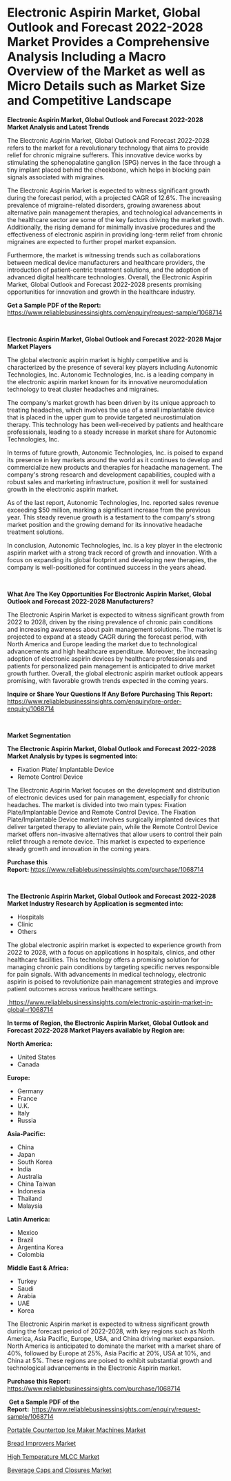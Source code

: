 <p><h1>Electronic Aspirin Market, Global Outlook and Forecast 2022-2028 Market Provides a Comprehensive Analysis Including a Macro Overview of the Market as well as Micro Details such as Market Size and Competitive Landscape</h1></p><p><strong>Electronic Aspirin Market, Global Outlook and Forecast 2022-2028 Market Analysis and Latest Trends</strong></p>
<p><p>The Electronic Aspirin Market, Global Outlook and Forecast 2022-2028 refers to the market for a revolutionary technology that aims to provide relief for chronic migraine sufferers. This innovative device works by stimulating the sphenopalatine ganglion (SPG) nerves in the face through a tiny implant placed behind the cheekbone, which helps in blocking pain signals associated with migraines. </p><p>The Electronic Aspirin Market is expected to witness significant growth during the forecast period, with a projected CAGR of 12.6%. The increasing prevalence of migraine-related disorders, growing awareness about alternative pain management therapies, and technological advancements in the healthcare sector are some of the key factors driving the market growth. Additionally, the rising demand for minimally invasive procedures and the effectiveness of electronic aspirin in providing long-term relief from chronic migraines are expected to further propel market expansion.</p><p>Furthermore, the market is witnessing trends such as collaborations between medical device manufacturers and healthcare providers, the introduction of patient-centric treatment solutions, and the adoption of advanced digital healthcare technologies. Overall, the Electronic Aspirin Market, Global Outlook and Forecast 2022-2028 presents promising opportunities for innovation and growth in the healthcare industry.</p></p>
<p><strong>Get a Sample PDF of the Report:&nbsp;</strong> <a href="https://www.reliablebusinessinsights.com/enquiry/request-sample/1068714">https://www.reliablebusinessinsights.com/enquiry/request-sample/1068714</a></p>
<p>&nbsp;</p>
<p><strong>Electronic Aspirin Market, Global Outlook and Forecast 2022-2028 Major Market Players</strong></p>
<p><p>The global electronic aspirin market is highly competitive and is characterized by the presence of several key players including Autonomic Technologies, Inc. Autonomic Technologies, Inc. is a leading company in the electronic aspirin market known for its innovative neuromodulation technology to treat cluster headaches and migraines.</p><p>The company's market growth has been driven by its unique approach to treating headaches, which involves the use of a small implantable device that is placed in the upper gum to provide targeted neurostimulation therapy. This technology has been well-received by patients and healthcare professionals, leading to a steady increase in market share for Autonomic Technologies, Inc.</p><p>In terms of future growth, Autonomic Technologies, Inc. is poised to expand its presence in key markets around the world as it continues to develop and commercialize new products and therapies for headache management. The company's strong research and development capabilities, coupled with a robust sales and marketing infrastructure, position it well for sustained growth in the electronic aspirin market.</p><p>As of the last report, Autonomic Technologies, Inc. reported sales revenue exceeding $50 million, marking a significant increase from the previous year. This steady revenue growth is a testament to the company's strong market position and the growing demand for its innovative headache treatment solutions.</p><p>In conclusion, Autonomic Technologies, Inc. is a key player in the electronic aspirin market with a strong track record of growth and innovation. With a focus on expanding its global footprint and developing new therapies, the company is well-positioned for continued success in the years ahead.</p></p>
<p>&nbsp;</p>
<p><strong>What Are The Key Opportunities For Electronic Aspirin Market, Global Outlook and Forecast 2022-2028 Manufacturers?</strong></p>
<p><p>The Electronic Aspirin Market is expected to witness significant growth from 2022 to 2028, driven by the rising prevalence of chronic pain conditions and increasing awareness about pain management solutions. The market is projected to expand at a steady CAGR during the forecast period, with North America and Europe leading the market due to technological advancements and high healthcare expenditure. Moreover, the increasing adoption of electronic aspirin devices by healthcare professionals and patients for personalized pain management is anticipated to drive market growth further. Overall, the global electronic aspirin market outlook appears promising, with favorable growth trends expected in the coming years.</p></p>
<p><strong>Inquire or Share Your Questions If Any Before Purchasing This Report:</strong> <a href="https://www.reliablebusinessinsights.com/enquiry/pre-order-enquiry/1068714">https://www.reliablebusinessinsights.com/enquiry/pre-order-enquiry/1068714</a></p>
<p>&nbsp;</p>
<p><strong>Market Segmentation</strong></p>
<p><strong>The Electronic Aspirin Market, Global Outlook and Forecast 2022-2028 Market Analysis by types is segmented into:</strong></p>
<p><ul><li>Fixation Plate/ Implantable Device</li><li>Remote Control Device</li></ul></p>
<p><p>The Electronic Aspirin Market focuses on the development and distribution of electronic devices used for pain management, especially for chronic headaches. The market is divided into two main types: Fixation Plate/Implantable Device and Remote Control Device. The Fixation Plate/Implantable Device market involves surgically implanted devices that deliver targeted therapy to alleviate pain, while the Remote Control Device market offers non-invasive alternatives that allow users to control their pain relief through a remote device. This market is expected to experience steady growth and innovation in the coming years.</p></p>
<p><strong>Purchase this Report:&nbsp;</strong><a href="https://www.reliablebusinessinsights.com/purchase/1068714">https://www.reliablebusinessinsights.com/purchase/1068714</a></p>
<p>&nbsp;</p>
<p><strong>The Electronic Aspirin Market, Global Outlook and Forecast 2022-2028 Market Industry Research by Application is segmented into:</strong></p>
<p><ul><li>Hospitals</li><li>Clinic</li><li>Others</li></ul></p>
<p><p>The global electronic aspirin market is expected to experience growth from 2022 to 2028, with a focus on applications in hospitals, clinics, and other healthcare facilities. This technology offers a promising solution for managing chronic pain conditions by targeting specific nerves responsible for pain signals. With advancements in medical technology, electronic aspirin is poised to revolutionize pain management strategies and improve patient outcomes across various healthcare settings.</p></p>
<p><a href="https://www.reliablebusinessinsights.com/electronic-aspirin-market-in-global-r1068714">&nbsp;https://www.reliablebusinessinsights.com/electronic-aspirin-market-in-global-r1068714</a></p>
<p><strong>In terms of Region, the Electronic Aspirin Market, Global Outlook and Forecast 2022-2028 Market Players available by Region are:</strong></p>
<p>
    <p> <strong> North America: </strong>
        <ul>
            <li>United States</li>
            <li>Canada</li>
        </ul>
        </p> 
    <p> <strong> Europe: </strong>
        <ul>
            <li>Germany</li>
            <li>France</li>
            <li>U.K.</li>
            <li>Italy</li>
            <li>Russia</li>
        </ul>
        </p> 
    <p> <strong> Asia-Pacific: </strong>
        <ul>
            <li>China</li>
            <li>Japan</li>
            <li>South Korea</li>
            <li>India</li>
            <li>Australia</li>
            <li>China Taiwan</li>
            <li>Indonesia</li>
            <li>Thailand</li>
            <li>Malaysia</li>
        </ul>
        </p> 
    <p> <strong> Latin America: </strong>
        <ul>
            <li>Mexico</li>
            <li>Brazil</li>
            <li>Argentina Korea</li>
            <li>Colombia</li>
        </ul>
        </p> 
    <p> <strong> Middle East & Africa: </strong>
        <ul>
            <li>Turkey</li>
            <li>Saudi</li>
            <li>Arabia</li>
            <li>UAE</li>
            <li>Korea</li>
        </ul>
    </p>
    </p>
<p><p>The Electronic Aspirin market is expected to witness significant growth during the forecast period of 2022-2028, with key regions such as North America, Asia Pacific, Europe, USA, and China driving market expansion. North America is anticipated to dominate the market with a market share of 40%, followed by Europe at 25%, Asia Pacific at 20%, USA at 10%, and China at 5%. These regions are poised to exhibit substantial growth and technological advancements in the Electronic Aspirin market.</p></p>
<p><strong>Purchase this Report: </strong><a href="https://www.reliablebusinessinsights.com/purchase/1068714">https://www.reliablebusinessinsights.com/purchase/1068714</a></p>
<p>&nbsp;<strong>Get a Sample PDF of the Report:&nbsp;&nbsp;</strong><a href="https://www.reliablebusinessinsights.com/enquiry/request-sample/1068714">https://www.reliablebusinessinsights.com/enquiry/request-sample/1068714</a></p>
<p><strong></strong></p>
<p><p><a href="https://medium.com/@bernadette.james576/portable-countertop-ice-maker-machines-market-trends-focusing-on-portable-countertop-ice-maker-74d867eb4d75">Portable Countertop Ice Maker Machines Market</a></p><p><a href="https://github.com/baileope6754/Market-Research-Report-List-1/blob/main/bread-improvers-market.md">Bread Improvers Market</a></p><p><a href="https://medium.com/@emma.white454357/high-temperature-mlcc-market-a-global-and-regional-analysis-focus-on-region-country-level-fc9e1b76dc61">High Temperature MLCC Market</a></p><p><a href="https://github.com/josephpullman6599/Market-Research-Report-List-1/blob/main/beverage-caps-and-closures-market.md">Beverage Caps and Closures Market</a></p></p>